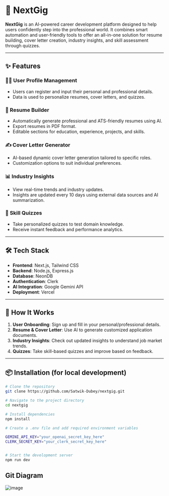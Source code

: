 # 🚀 NextGig

**NextGig** is an AI-powered career development platform designed to help users confidently step into the professional world. It combines smart automation and user-friendly tools to offer an all-in-one solution for resume building, cover letter creation, industry insights, and skill assessment through quizzes.

---

## ✨ Features

### 🧑‍💼 User Profile Management
- Users can register and input their personal and professional details.
- Data is used to personalize resumes, cover letters, and quizzes.

### 📄 Resume Builder
- Automatically generate professional and ATS-friendly resumes using AI.
- Export resumes in PDF format.
- Editable sections for education, experience, projects, and skills.

### ✍️ Cover Letter Generator
- AI-based dynamic cover letter generation tailored to specific roles.
- Customization options to suit individual preferences.

### 📊 Industry Insights
- View real-time trends and industry updates.
- Insights are updated every 10 days using external data sources and AI summarization.

### 🧠 Skill Quizzes
- Take personalized quizzes to test domain knowledge.
- Receive instant feedback and performance analytics.

---

## 🛠️ Tech Stack

- **Frontend**: Next.js, Tailwind CSS
- **Backend**: Node.js, Express.js
- **Database**: NeonDB
- **Authentication**: Clerk
- **AI Integration**: Google Gemini API
- **Deployment**: Vercel 

---

## 🚧 How It Works

1. **User Onboarding**: Sign up and fill in your personal/professional details.
2. **Resume & Cover Letter**: Use AI to generate customized application documents.
3. **Industry Insights**: Check out updated insights to understand job market trends.
4. **Quizzes**: Take skill-based quizzes and improve based on feedback.

---

## 📦 Installation (for local development)

```bash
# Clone the repository
git clone https://github.com/Satwik-Dubey/nextgig.git

# Navigate to the project directory
cd nextgig

# Install dependencies
npm install

# Create a .env file and add required environment variables

GEMINI_API_KEY="your_openai_secret_key_here"
CLERK_SECRET_KEY="your_clerk_secret_key_here"


# Start the development server
npm run dev
```
## Git Diagram 

![image](https://github.com/user-attachments/assets/c770d2d5-c9e7-4b9e-a01c-ae13ac26f527)
